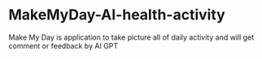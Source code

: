 # MakeMyDay-AI-health-activity
Make My Day is application to take picture all of daily activity and will get comment or feedback by AI GPT
